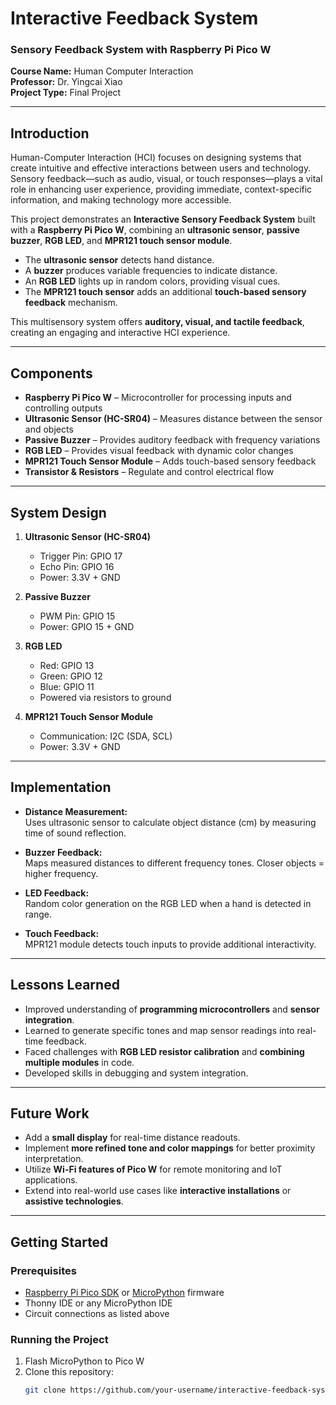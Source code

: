 # Interactive Feedback System  
### Sensory Feedback System with Raspberry Pi Pico W  

**Course Name:** Human Computer Interaction  
**Professor:** Dr. Yingcai Xiao  
**Project Type:** Final Project  

---

## Introduction  

Human-Computer Interaction (HCI) focuses on designing systems that create intuitive and effective interactions between users and technology. Sensory feedback—such as audio, visual, or touch responses—plays a vital role in enhancing user experience, providing immediate, context-specific information, and making technology more accessible.  

This project demonstrates an **Interactive Sensory Feedback System** built with a **Raspberry Pi Pico W**, combining an **ultrasonic sensor**, **passive buzzer**, **RGB LED**, and **MPR121 touch sensor module**.  

- The **ultrasonic sensor** detects hand distance.  
- A **buzzer** produces variable frequencies to indicate distance.  
- An **RGB LED** lights up in random colors, providing visual cues.  
- The **MPR121 touch sensor** adds an additional **touch-based sensory feedback** mechanism.  

This multisensory system offers **auditory, visual, and tactile feedback**, creating an engaging and interactive HCI experience.  

---

## Components  

- **Raspberry Pi Pico W** – Microcontroller for processing inputs and controlling outputs  
- **Ultrasonic Sensor (HC-SR04)** – Measures distance between the sensor and objects  
- **Passive Buzzer** – Provides auditory feedback with frequency variations  
- **RGB LED** – Provides visual feedback with dynamic color changes  
- **MPR121 Touch Sensor Module** – Adds touch-based sensory feedback  
- **Transistor & Resistors** – Regulate and control electrical flow  

---

## System Design  

1. **Ultrasonic Sensor (HC-SR04)**  
   - Trigger Pin: GPIO 17  
   - Echo Pin: GPIO 16  
   - Power: 3.3V + GND  

2. **Passive Buzzer**  
   - PWM Pin: GPIO 15  
   - Power: GPIO 15 + GND  

3. **RGB LED**  
   - Red: GPIO 13  
   - Green: GPIO 12  
   - Blue: GPIO 11  
   - Powered via resistors to ground  

4. **MPR121 Touch Sensor Module**  
   - Communication: I2C (SDA, SCL)  
   - Power: 3.3V + GND  

---

## Implementation  

- **Distance Measurement:**  
  Uses ultrasonic sensor to calculate object distance (cm) by measuring time of sound reflection.  

- **Buzzer Feedback:**  
  Maps measured distances to different frequency tones. Closer objects = higher frequency.  

- **LED Feedback:**  
  Random color generation on the RGB LED when a hand is detected in range.  

- **Touch Feedback:**  
  MPR121 module detects touch inputs to provide additional interactivity.  

---

## Lessons Learned  

- Improved understanding of **programming microcontrollers** and **sensor integration**.  
- Learned to generate specific tones and map sensor readings into real-time feedback.  
- Faced challenges with **RGB LED resistor calibration** and **combining multiple modules** in code.  
- Developed skills in debugging and system integration.  

---

## Future Work  

- Add a **small display** for real-time distance readouts.  
- Implement **more refined tone and color mappings** for better proximity interpretation.  
- Utilize **Wi-Fi features of Pico W** for remote monitoring and IoT applications.  
- Extend into real-world use cases like **interactive installations** or **assistive technologies**.  

---

## Getting Started  

### Prerequisites  
- [Raspberry Pi Pico SDK](https://www.raspberrypi.com/documentation/microcontrollers/c_sdk.html) or [MicroPython](https://micropython.org/download/rp2-pico-w/) firmware  
- Thonny IDE or any MicroPython IDE  
- Circuit connections as listed above  

### Running the Project  
1. Flash MicroPython to Pico W  
2. Clone this repository:  
   ```bash
   git clone https://github.com/your-username/interactive-feedback-system.git
